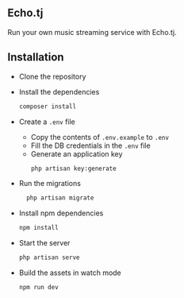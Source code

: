 ## Echo.tj

Run your own music streaming service with Echo.tj.

## Installation

- Clone the repository
- Install the dependencies

    ```bash
    composer install
    ```
- Create a `.env` file
    - Copy the contents of `.env.example` to `.env`
    - Fill the DB credentials in the `.env` file
    - Generate an application key
        ```bash
        php artisan key:generate
        ```

- Run the migrations
    ```bash
      php artisan migrate
    ```

- Install npm dependencies
    ```bash
    npm install
    ```
- Start the server
    ```bash
    php artisan serve
    ```

- Build the assets in watch mode
    ```bash
    npm run dev
    ```

